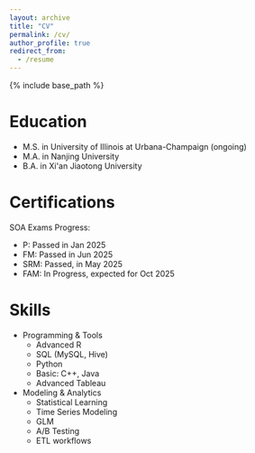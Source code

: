 ```yaml
---
layout: archive
title: "CV"
permalink: /cv/
author_profile: true
redirect_from:
  - /resume
---
```


{% include base_path %}

Education
======
* M.S. in University of Illinois at Urbana-Champaign (ongoing)
* M.A. in Nanjing University
* B.A. in Xi'an Jiaotong University

Certifications
======
SOA Exams Progress:
* P: Passed in Jan 2025
* FM: Passed in Jun 2025
* SRM: Passed, in May 2025
* FAM: In Progress, expected for Oct 2025

Skills
======
* Programming & Tools
  * Advanced R
  * SQL (MySQL, Hive)
  * Python
  * Basic: C++, Java
  * Advanced Tableau
* Modeling & Analytics
  * Statistical Learning
  * Time Series Modeling
  * GLM
  * A/B Testing
  * ETL workflows
